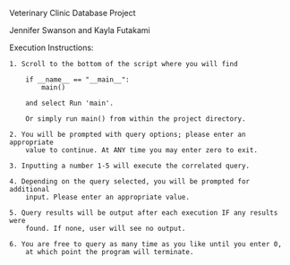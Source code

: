 Veterinary Clinic Database Project

Jennifer Swanson and Kayla Futakami

Execution Instructions:
    
    1. Scroll to the bottom of the script where you will find

        if __name__ == "__main__":
            main()

        and select Run 'main'.

        Or simply run main() from within the project directory.

    2. You will be prompted with query options; please enter an appropriate
        value to continue. At ANY time you may enter zero to exit.
    
    3. Inputting a number 1-5 will execute the correlated query.

    4. Depending on the query selected, you will be prompted for additional
        input. Please enter an appropriate value.
    
    5. Query results will be output after each execution IF any results were
        found. If none, user will see no output.
    
    6. You are free to query as many time as you like until you enter 0,
        at which point the program will terminate.